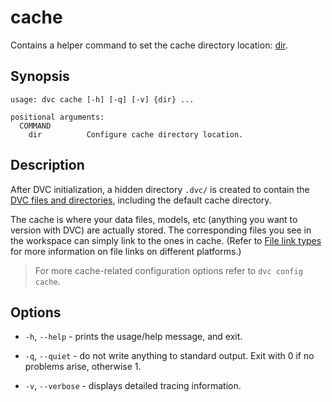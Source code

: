 # cache

Contains a helper command to set the <abbr>cache</abbr> directory location:
[dir](/doc/command-reference/cache/dir).

## Synopsis

```usage
usage: dvc cache [-h] [-q] [-v] {dir} ...

positional arguments:
  COMMAND
    dir          Configure cache directory location.
```

## Description

After DVC initialization, a hidden directory `.dvc/` is created to contain the
[DVC files and directories](/doc/user-guide/dvc-files-and-directories),
including the default cache directory.

The cache is where your data files, models, etc (anything you want to version
with DVC) are actually stored. The corresponding files you see in the
<abbr>workspace</abbr> can simply link to the ones in cache. (Refer to
[File link types](/doc/user-guide/large-dataset-optimization#file-link-types-for-the-dvc-cache)
for more information on file links on different platforms.)

> For more cache-related configuration options refer to `dvc config cache`.

## Options

- `-h`, `--help` - prints the usage/help message, and exit.

- `-q`, `--quiet` - do not write anything to standard output. Exit with 0 if no
  problems arise, otherwise 1.

- `-v`, `--verbose` - displays detailed tracing information.
